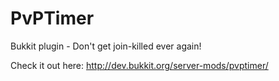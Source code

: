 PvPTimer
========

Bukkit plugin - Don't get join-killed ever again!

Check it out here: http://dev.bukkit.org/server-mods/pvptimer/

